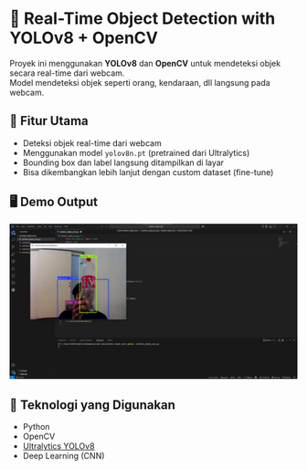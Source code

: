 # 🧠 Real-Time Object Detection with YOLOv8 + OpenCV

Proyek ini menggunakan **YOLOv8** dan **OpenCV** untuk mendeteksi objek secara real-time dari webcam.  
Model mendeteksi objek seperti orang, kendaraan, dll langsung pada webcam.

## 🎯 Fitur Utama
- Deteksi objek real-time dari webcam
- Menggunakan model `yolov8n.pt` (pretrained dari Ultralytics)
- Bounding box dan label langsung ditampilkan di layar
- Bisa dikembangkan lebih lanjut dengan custom dataset (fine-tune)

## 🖥️ Demo Output
![Sample Output](bootle.png)

## 🧩 Teknologi yang Digunakan
- Python
- OpenCV
- [Ultralytics YOLOv8](https://github.com/ultralytics/ultralytics)
- Deep Learning (CNN)
